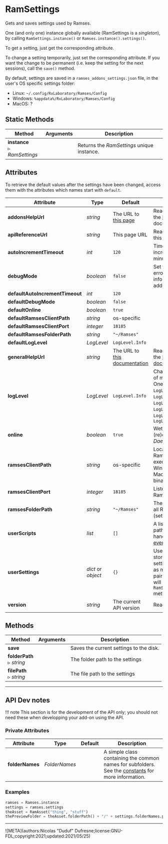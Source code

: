# RamSettings

Gets and saves settings used by Ramses.

One (and only one) instance globally available (RamSettings is a *singleton*), by calling `RamSettings.instance()` or `Ramses.instance().settings()`.

To get a setting, just get the corresponding attribute.

To change a setting temporarily, just set the corresponding attribute. If you want the change to be permanent (i.e. keep the setting for the next sessions), call the `save()` method.

By default, settings are saved in a `ramses_addons_settings.json` file, in the user's OS specific settings folder:

- Linux: `~/.config/RxLaboratory/Ramses/Config`
- Windows: `%appdata%/RxLaboratory/Ramses/Config`
- MacOS: ?

## Static Methods

| Method | Arguments | Description |
| --- | --- | --- |
| **instance**<br />▹ *RamSettings* | | Returns the *RamSettings* unique instance. |

## Attributes

To retrieve the default values after the settings have been changed, access them with the attributes which names start with `default`.

| Attribute | Type | Default | Description |
| --- | --- | --- | --- |
| **addonsHelpUrl** | *string* | The URL to [this page](../../../addons/) | Read-only. A link to the [Ramses add-ons](../../../addons/) documentation |
| **apiReferenceUrl** | *string* | This page URL | Read-only. A link to this API documentation |
| **autoIncrementTimeout** | *int* | `120` | Timeout before auto incrementing a file, in minutes. |
| **debugMode** | *boolean* | `false` | Set to true to throw errors and other debug info when developping add-ons. |
| **defaultAutoIncrementTimeout** | *int* | `120` |
| **defaultDebugMode** | *boolean* | `false` |
| **defaultOnline** | *boolean* | `true` |
| **defaultRamsesClientPath** | *string* | os-specific |
| **defaultRamsesClientPort** | *integer* | `18185` |
| **defaultRamsesFolderPath** | *string* | `"~/Ramses"` |
| **defaultLogLevel** | *LogLevel* | `LogLevel.Info` |
| **generalHelpUrl** | *string* | The URL to [this documentation](../../../) | Read-only. A link to the [Ramses documentation](../../../) |
| **logLevel** | *LogLevel* | `LogLevel.Info` | Changes the quantity of messages in the log. One of: `LogLevel.DataReceived`, `LogLevel.DataSent`, `LogLevel.Debug`, `LogLevel.Info`, `LogLevel.Critical`, `LogLevel.Fatal` |
| **online** | *boolean* | `true` | Wether to always try to (re)connect to the *Daemon* if offline. |
| **ramsesClientPath** | *string* | os-specific | Location of the Ramses Client executable file (.exe on Windows, .app on MacOS, .appimage or binary on Linux) |
| **ramsesClientPort** | *integer* | `18185` | Listening port of the Ramses Daemon |
| **ramsesFolderPath** | *string* | `"~/Ramses"` | The folder containing all Ramses files (settings, projects, etc) |
| **userScripts** | *list* | `[]` | A list of script file paths containing handlers for [Ramses events](ramses.md#events-and-handlers). |
| **userSettings** | *dict* or *object* | `{}` | Use this attribute to store your own settings. You can add as many key/value pairs as you need, they will be saved with the `RamSettings.save()` method too. |
| **version** | *string* | The current API version | Read-only. |

## Methods

| Method | Arguments | Description |
| --- | --- | --- |
| **save** | | Saves the current settings to the disk. |
| **folderPath**<br />▹ *string* | |The folder path to the settings |
| **filePath**<br />▹ *string* | | The file path to the settings |

____

## API Dev notes

!!! note
    This section is for the development of the API only; you should not need these when developping your add-on using the API.

### Private Attributes

| Attribute | Type | Default | Description |
| --- | --- | --- | --- |
| **folderNames** | *FolderNames* | | A simple class containing the common names for subfolders. See the [constants](enum.md) for more information. |

### Examples

```py
ramses = Ramses.instance
settings = ramses.settings
theAsset = RamAsset("thing", "stuff")
thePreviewFolder = theAsset.folderPath() + "/" + settings.folderNames.preview
```
____

![META](authors:Nicolas "Duduf" Dufresne;license:GNU-FDL;copyright:2021;updated:2021/05/25)